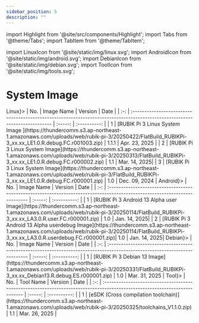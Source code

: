 ```yaml
---
sidebar_position: 5
description: ""
---
```


import Highlight from '@site/src/components/Highlight';
import Tabs from '@theme/Tabs';
import TabItem from '@theme/TabItem';

import LinuxIcon from '@site/static/img/linux.svg';
import AndroidIcon from '@site/static/img/android.svg';
import DebianIcon from '@site/static/img/debian.svg';
import ToolIcon from '@site/static/img/tools.svg';

# System Image

<Tabs>
  <TabItem value="linux" label={<><LinuxIcon style={{ width: '30px', height: '30px', margin: '0px 10px 0px 0px', verticalAlign: 'middle' }} />Linux</>}>
    | No. | Image Name                                                                                                                   | Version |     Date     |
| :-: | :-------------------------------------------------------------------------------------------------------------------------- | :-----: | :----------: |
| 1       | [RUBIK Pi 3 Linux System Image ](https://thundercomm.s3.ap-northeast-1.amazonaws.com/uploads/web/rubik-pi-3/20250422/FlatBuild_RUBIKPi-3_xx.xx_LE1.0.R.debug.FC.r001003.zip)  | 1.1.1       |  Apr. 23, 2025 |
| 2      | [RUBIK Pi 3 Linux System Image](https://thundercomm.s3.ap-northeast-1.amazonaws.com/uploads/web/rubik-pi-3/20250313/FlatBuild_RUBIKPi-3_xx.xx_LE1.0.R.debug.FC.r000002.zip)  | 1.1       |  Mar. 14, 2025|
| 3  | [RUBIK Pi 3 Linux System Image](https://thundercomm.s3.ap-northeast-1.amazonaws.com/uploads/web/rubik-pi-3/FlatBuild_RUBIKPi-3_xx.xx_LE1.0.R.debug.FC.r000001.zip) |   1.0   | Dec. 09, 2024 |
  </TabItem>
  <TabItem value="android" label={<><AndroidIcon style={{ width: '30px', height: '30px', margin: '0px 10px 0px 0px', verticalAlign: 'middle' }} /> Android</>}>
    | No. | Image Name                                                                                                                   | Version |     Date     |
| :-: | :-------------------------------------------------------------------------------------------------------------------------- | :-----: | :----------: |
| 1      | [RUBIK Pi 3 Android 13 Alpha user Image](https://thundercomm.s3.ap-northeast-1.amazonaws.com/uploads/web/rubik-pi-3/20250114/FlatBuild_RUBIKPi-3_xx.xx_LA3.0.R.user.FC.r000001.zip)          | 1.0           | Jan. 14, 2025|
| 2      | [RUBIK Pi 3 Android 13 Alpha userdebug Image](https://thundercomm.s3.ap-northeast-1.amazonaws.com/uploads/web/rubik-pi-3/20250114/FlatBuild_RUBIKPi-3_xx.xx_LA3.0.R.userdebug.FC.r000001.zip)| 1.0           | Jan. 14, 2025|
  </TabItem>
  <TabItem value="debian" label={<><DebianIcon style={{ width: '30px', height: '30px', margin: '0px 10px 0px 0px',  verticalAlign: 'middle' }} /> Debian</>}>
    | No. | Image Name                                                                                                                   | Version |     Date     |
| :-: | :-------------------------------------------------------------------------------------------------------------------------- | :-----: | :----------: |
| 1       | [RUBIK Pi 3 Debian 13 Image](https://thundercomm.s3.ap-northeast-1.amazonaws.com/uploads/web/rubik-pi-3/20250331/FlatBuild_RUBIKPi-3_xx.xx_Debian13.R.debug.ES.r000001.zip)  | 1.0        |  Mar. 31, 2025 |
  </TabItem>
  <TabItem value="tool" label={<><ToolIcon style={{ width: '30px', height: '30px', margin: '0px 10px 0px 0px',  verticalAlign: 'middle' }} /> Tool</>}>
    | No. | Tool Name                                                                                                                   | Version |     Date     |
| :-: | :-------------------------------------------------------------------------------------------------------------------------- | :-----: | :----------: |
| 1       | [eSDK (Cross compilation toolchain)](https://thundercomm.s3.ap-northeast-1.amazonaws.com/uploads/web/rubik-pi-3/20250325/toolchains_V1.1.0.zip)   | 1.1       |  Mar. 26, 2025 |
  </TabItem>
</Tabs>

